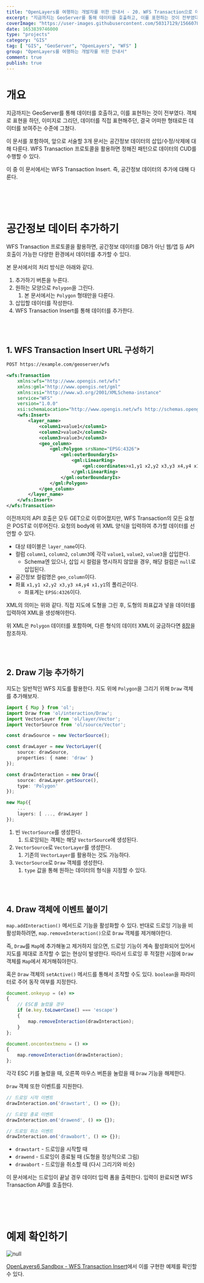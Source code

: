 ```yaml
---
title: "OpenLayers를 여행하는 개발자를 위한 안내서 - 20. WFS Transaction으로 데이터 추가하기"
excerpt: "지금까지는 GeoServer를 통해 데이터를 호출하고, 이를 표현하는 것이 전부였다. 객체로 표현을 하던, 이미지로 그리던, 데이터를 직접 표현해주던, 결국 어떠한 형태로든 데이터를 보여주는 수준에 그쳤다. 이 문서를 포함하여, 앞으로 서술할 3개 문서는 공간정보 데이터의 삽입/수정/삭제에 대해 다룬다. WFS Transaction 프로토콜을 활용하면 정해진 패턴으로 데이터의 CUD를 수행할 수 있다. 이 중 이 문서에서는 WFS Transaction Insert. 즉, 공간정보 데이터의 추가에 대해 다룬다."
coverImage: "https://user-images.githubusercontent.com/50317129/156607880-c5abad92-1991-4c01-b85f-7153bf89cb64.png"
date: 1653839746000
type: "projects"
category: "GIS"
tag: [ "GIS", "GeoServer", "OpenLayers", "WFS" ]
group: "OpenLayers를 여행하는 개발자를 위한 안내서"
comment: true
publish: true
---
```


# 개요

지금까지는 GeoServer를 통해 데이터를 호출하고, 이를 표현하는 것이 전부였다. 객체로 표현을 하던, 이미지로 그리던, 데이터를 직접 표현해주던, 결국 어떠한 형태로든 데이터를 보여주는 수준에 그쳤다.

이 문서를 포함하여, 앞으로 서술할 3개 문서는 공간정보 데이터의 삽입/수정/삭제에 대해 다룬다. WFS Transaction 프로토콜을 활용하면 정해진 패턴으로 데이터의 CUD를 수행할 수 있다.

이 중 이 문서에서는 WFS Transaction Insert. 즉, 공간정보 데이터의 추가에 대해 다룬다.

<br />
<br />
<br />










# 공간정보 데이터 추가하기

WFS Transaction 프로토콜을 활용하면, 공간정보 데이터를 DB가 아닌 웹/앱 등 API 호출이 가능한 다양한 환경에서 데이터를 추가할 수 있다.

본 문서에서의 처리 방식은 아래와 같다.

1. 추가하기 버튼을 누른다.
2. 원하는 모양으로 `Polygon`을 그린다.
   1. 본 문서에서는 `Polygon` 형태만을 다룬다.
3. 삽입할 데이터를 작성한다.
4. WFS Transaction Insert를 통해 데이터를 추가한다.

<br />
<br />





## 1. WFS Transaction Insert URL 구성하기

``` txt
POST https://example.com/geoserver/wfs
```

``` xml
<wfs:Transaction
	xmlns:wfs="http://www.opengis.net/wfs"
	xmlns:gml="http://www.opengis.net/gml"
	xmlns:xsi="http://www.w3.org/2001/XMLSchema-instance"
	service="WFS"
	version="1.0.0"
	xsi:schemaLocation="http://www.opengis.net/wfs http://schemas.opengis.net/wfs/1.0.0/WFS-transaction.xsd">
	<wfs:Insert>
		<layer_name>
			<column1>value1</column1>
			<column2>value2</column2>
			<column3>value3</column3>
			<geo_column>
				<gml:Polygon srsName="EPSG:4326">
					<gml:outerBoundaryIs>
						<gml:LinearRing>
							<gml:coordinates>x1,y1 x2,y2 x3,y3 x4,y4 x1,y1</gml:coordinates>
						</gml:LinearRing>
					</gml:outerBoundaryIs>
				</gml:Polygon>
			</geo_column>
		</layer_name>
	</wfs:Insert>
</wfs:Transaction>
```

이전까지의 API 호출은 모두 GET으로 이루어졌지만, WFS Transaction의 모든 요청은 POST로 이루어진다. 요청의 body에 위 XML 양식을 입력하여 추가할 데이터를 선언할 수 있다.

* 대상 테이블은 `layer_name`이다.
* 컬럼 `column1`, `column2`, `column3`에 각각 `value1`, `value2`, `value3`을 삽입한다.
  * Schema엔 있으나, 삽입 시 컬럼을 명시하지 않았을 경우, 해당 컬럼은 `null`로 삽입된다.
* 공간정보 컬럼명은 `geo_column`이다.
* 좌표 `x1,y1 x2,y2 x3,y3 x4,y4 x1,y1`의 폴리곤이다.
  * 좌표계는 `EPSG:4326`이다.

XML의 의미는 위와 같다. 직접 지도에 도형을 그린 후, 도형의 좌표값과 넣을 데이터를 입력하여 XML을 생성해야한다.

위 XML은 `Polygon` 데이터를 포함하며, 다른 형식의 데이터 XML이 궁금하다면 [8장](/projects/2022/03/14/gis-guide-for-programmer-8#2.-Transaction)을 참조하자.

<br />
<br />





## 2. Draw 기능 추가하기

지도는 일반적인 WFS 지도를 활용한다. 지도 위에 `Polygon`을 그리기 위해 `Draw` 객체를 추가해보자.

``` typescript
import { Map } from 'ol';
import Draw from 'ol/interaction/Draw';
import VectorLayer from 'ol/layer/Vector';
import VectorSource from 'ol/source/Vector';

const drawSource = new VectorSource();

const drawLayer = new VectorLayer({
	source: drawSource,
	properties: { name: 'draw' }
});

const drawInteraction = new Draw({
	source: drawLayer.getSource(),
	type: 'Polygon'
});

new Map({
	...
	layers: [ ..., drawLayer ]
});
```

1. 빈 `VectorSource`를 생성한다.
   1. 드로잉되는 객체는 해당 `VectorSource`에 생성된다.
2. `VectorSource`로 `VectorLayer`를 생성한다.
   1. 기존의 `VectorLayer`를 활용하는 것도 가능하다.
3. `VectorSource`로 `Draw` 객체를 생성한다.
   1. `type` 값을 통해 원하는 데이터의 형식을 지정할 수 있다.

<br />
<br />





## 4. Draw 객체에 이벤트 붙이기

`map.addInteraction()` 메서드로 기능을 활성화할 수 있다. 반대로 드로잉 기능을 비활성화하려면, `map.removeInteraction()`으로 `Draw` 객체를 제거해야한다.

즉, `Draw`를 `Map`에 추가해놓고 제거하지 않으면, 드로잉 기능이 계속 활성화되어 있어서 지도를 제대로 조작할 수 없는 현상이 발생한다. 따라서 드로잉 후 적절한 시점에 `Draw` 객체를 `Map`에서 제거해줘야한다.

혹은 `Draw` 객체의 `setActive()` 메서드를 통해서 조작할 수도 있다. `boolean`을 파라미터로 주어 동작 여부를 지정한다.

``` typescript
document.onkeyup = (e) =>
{
	// ESC를 눌렀을 경우
	if (e.key.toLowerCase() === 'escape')
	{
		map.removeInteraction(drawInteraction);
	}
};

document.oncontextmenu = () =>
{
	map.removeInteraction(drawInteraction);
};
```

각각 ESC 키를 눌렀을 때, 오른쪽 마우스 버튼을 눌렀을 때 `Draw` 기능을 해제한다.

`Draw` 객체 또한 이벤트를 지원한다.

``` typescript
// 드로잉 시작 이벤트
drawInteraction.on('drawstart', () => {});

// 드로잉 종료 이벤트
drawInteraction.on('drawend', () => {});

// 드로잉 취소 이벤트
drawInteraction.on('drawabort', () => {});
```

* `drawstart` - 드로잉을 시작할 때
* `drawend` - 드로잉이 종료될 때 (도형을 정상적으로 그림)
* `drawabort` - 드로잉을 취소할 때 (다시 그리기와 비슷)

이 문서에서는 드로잉이 끝날 경우 데이터 입력 폼을 출력한다. 입력이 완료되면 WFS Transaction API를 호출한다.

<br />
<br />
<br />










# 예제 확인하기

![null](https://user-images.githubusercontent.com/50317129/170878861-a364f06e-3c30-432c-b081-0fd9c096c29d.png)

[OpenLayers6 Sandbox - WFS Transaction Insert](https://project.itcode.dev/gis-dev/transaction-insert)에서 이를 구현한 예제를 확인할 수 있다.